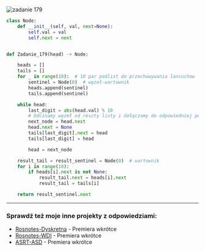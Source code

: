 <picture>
  <source srcset="../../srt/zbior_zadan/179.png" media="(prefers-color-scheme: light)">
  <source srcset="../../srt/zbior_zadan/black_179.png" media="(prefers-color-scheme: dark)">
  <img src="../../srt/zbior_zadan/black_179.png" alt="zadanie 179">
</picture>

```python
class Node:
    def __init__(self, val, next=None):
        self.val = val
        self.next = next


def Zadanie_179(head) -> Node:

    heads = []
    tails = []
    for _ in range(10):  # 10 par podlist do przechowywania lancuchow
        sentinel = Node(0)  # węzeł-wartownik
        heads.append(sentinel)
        tails.append(sentinel)

    while head:
        last_digit = abs(head.val) % 10
        # Odcinamy węzeł od reszty listy i dołączamy do odpowiedniej podlisty
        next_node = head.next
        head.next = None
        tails[last_digit].next = head
        tails[last_digit] = head

        head = next_node

    result_tail = result_sentinel = Node(0)  # wartownik
    for i in range(10):
        if heads[i].next is not None:
            result_tail.next = heads[i].next
            result_tail = tails[i]

    return result_sentinel.next
```

---
### Sprawdź też moje inne projekty z odpowiedziami:
- [Rosnotes-Dyskretna](https://github.com/kamilGie/Rosnotes-Dyskretna) - Premiera wkrótce
- [Rosnotes-WDI](https://github.com/kamilGie/Rosnotes-WDI) - Premiera wkrótce
- [ASRT-ASD](https://github.com/kamilGie/Rosnotes-Dyskretna) - Premiera wkrótce
